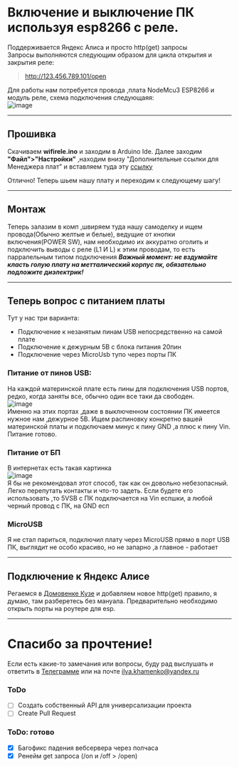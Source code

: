 # Включение и выключение ПК используя esp8266 с реле.   
Поддерживается Яндекс Алиса и просто http(get) запросы   
Запросы выполняются следующим образом для цикла открытия и закрытия реле:  
> http://123.456.789.101/open

Для работы нам потребуется провода ,плата NodeMcu3 ESP8266 и модуль реле, схема подключения следующаяя:  
![image](https://github.com/kulisworm/esp8266pccontrol/assets/59212398/710b0a74-acc3-4de6-88f7-1ade025d7c8d)

---  

## Прошивка  
Скачиваем **wifirele.ino** и заходим в Arduino Ide. Далее заходим **"Файл">"Настройки"** ,находим внизу "Дополнительные ссылки для Менеджера плат" и вставляем туда эту [ссылку](http://arduino.esp8266.com/stable/package_esp8266com_index.json "Просто скопируй меня, куда просят!")  

Отлично! Теперь шьем нашу плату и переходим к следующему шагу!  

 ---  
 
## Монтаж  
Теперь залазим в комп ,швиряем туда нашу самоделку и ищем провода(Обычно желтые и белые), ведущие от кнопки включения(POWER SW), нам необходимо их аккуратно оголить и подключить выводы с реле (L1 И L) к этим проводам, то есть парралельным типом подключения
***Важный момент: не вздумайте класть голую плату на метталический корпус пк, обязательно подложите диэлектрик!***  

---  

## Теперь вопрос с питанием платы  
Тут у нас три варианта:
* Подключение к незанятым пинам USB непосредственно на самой плате
* Подключение к дежурным 5В с блока питания 20пин
* Подключение через MicroUsb тупо через порты ПК
### Питание от пинов USB:  
На каждой материнской плате есть пины для подключения USB портов, редко, когда заняты все, обычно один все таки да свободен.  
![image](https://ae01.alicdn.com/kf/HT1maOzFQpXXXagOFbX0/206256178/HT1maOzFQpXXXagOFbX0.jpg?size=89762&height=426&width=800&hash=89b17764cde4898a722ebe37beabce59)  
Именно на этих портах ,даже в выключенном состоянии ПК имеется нужное нам ,дежурное 5В. Ищем распиновку конкретно вашей материнской платы и подключаем минус к пину GND ,а плюс к пину Vin. Питание готово.  

### Питание от БП  
В интернетах есть такая картинка  
![image](https://github.com/kulisworm/esp8266pccontrol/assets/59212398/cdab7080-040f-4859-b406-592282cdf00b)  
Я бы не рекомендовал этот способ, так как он довольно небезопасный. Легко перепутать контакты и что-то задеть. Если будете его использовать ,то 5VSB с ПК подключается на Vin еспшки, а любой черный провод с ПК, на GND есп  
### MicroUSB  
Я не стал париться, подключил плату через MicroUSB прямо в порт USB ПК, выглядит не особо красиво, но не запарно ,а главное - работает  

---  

## Подключение к Яндекс Алисе  
Регаемся в [Домовенке Кузе](https://alexstar.ru/ "ахахаха домовенок кузя") и добавляем новое http(get) правило, я думаю, там разберетесь без мануала. Предварительно необходимо открыть порты на роутере для esp. 

 ---
 
# Спасибо за прочтение!
Если есть какие-то замечания или вопросы, буду рад выслушать и ответить в [Телеграмме](https://t.me/onlykhamenko "Мой телеграм!") или на почте ilya.khamenko@yandex.ru

### ToDo  
- [ ] Создать собственный API для универсализации проекта
- [ ] Create Pull Request  
### ToDo: готово  
- [x] Багофикс падения вебсервера через полчаса
- [x] Ренейм get запроса (/on и /off > /open)
